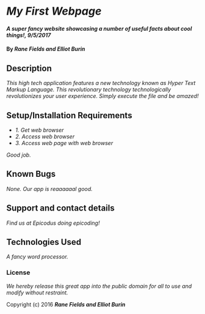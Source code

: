 # _My First Webpage_

#### _A super fancy website showcasing a number of useful facts about cool things!, 9/5/2017_

#### By _**Rane Fields and Elliot Burin**_

## Description

_This high tech application features a new technology known as Hyper Text Markup Language. This revolutionary technology technologically revolutionizes your user experience. Simply execute the file and be amazed!_

## Setup/Installation Requirements

* _1. Get web browser_
* _2. Access web browser_
* _3. Access web page with web browser_

_Good job._

## Known Bugs

_None. Our app is reaaaaaal good._

## Support and contact details

_Find us at Epicodus doing epicoding!_

## Technologies Used

_A fancy word processor._

### License

*We hereby release this great app into the public domain for all to use and modify without restraint.*

Copyright (c) 2016 **_Rane Fields and Elliot Burin_**
